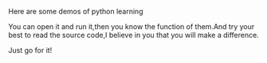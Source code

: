 Here are some demos of python learning

You can open it and run it,then you know the function of them.And try your
best to read the source code,I believe in you that you will make a difference.

Just go for it!















